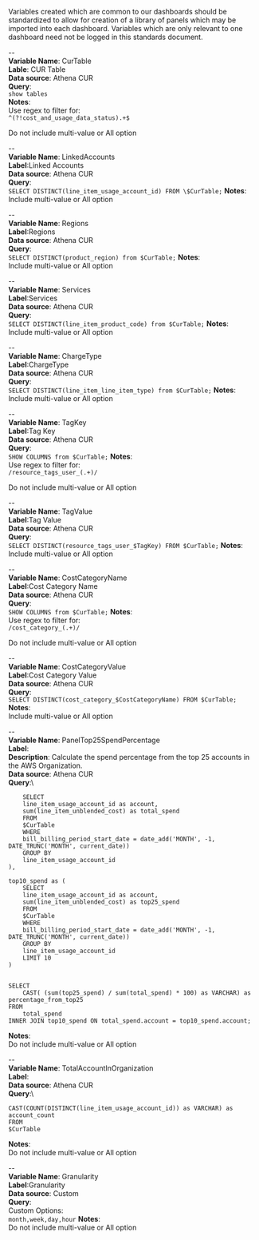 Variables created which are common to our dashboards should be standardized to allow for creation of a library of panels which may be imported into each dashboard.  Variables which are only relevant to one dashboard need not be logged in this standards document.

--\
**Variable Name**: CurTable\
**Lable**: CUR Table\
**Data source**: Athena CUR\
**Query**:\
```show tables```\
**Notes**: \
Use regex to filter for:\
```^(?!cost_and_usage_data_status).+$```

Do not include multi-value or All option

--\
**Variable Name**: LinkedAccounts\
**Label**:Linked Accounts\
**Data source**: Athena CUR \
**Query**:\
```SELECT DISTINCT(line_item_usage_account_id) FROM \$CurTable;```
**Notes**: \
Include multi-value or All option

--\
**Variable Name**: Regions\
**Label**:Regions\
**Data source**: Athena CUR \
**Query**:\
```SELECT DISTINCT(product_region) from $CurTable;```
**Notes**: \
Include multi-value or All option

--\
**Variable Name**: Services\
**Label**:Services\
**Data source**: Athena CUR \
**Query**:\
```SELECT DISTINCT(line_item_product_code) from $CurTable;```
**Notes**: \
Include multi-value or All option

--\
**Variable Name**: ChargeType\
**Label**:ChargeType\
**Data source**: Athena CUR \
**Query**:\
```SELECT DISTINCT(line_item_line_item_type) from $CurTable;```
**Notes**: \
Include multi-value or All option

--\
**Variable Name**: TagKey\
**Label**:Tag Key\
**Data source**: Athena CUR \
**Query**:\
```SHOW COLUMNS from $CurTable;```
**Notes**: \
Use regex to filter for:\
```/resource_tags_user_(.+)/```

Do not include multi-value or All option

--\
**Variable Name**: TagValue\
**Label**:Tag Value\
**Data source**: Athena CUR \
**Query**:\
```SELECT DISTINCT(resource_tags_user_$TagKey) FROM $CurTable;```
**Notes**: \
Include multi-value or All option

--\
**Variable Name**: CostCategoryName\
**Label**:Cost Category Name\
**Data source**: Athena CUR \
**Query**:\
```SHOW COLUMNS from $CurTable;```
**Notes**: \
Use regex to filter for:\
```/cost_category_(.+)/```

Do not include multi-value or All option

--\
**Variable Name**: CostCategoryValue\
**Label**:Cost Category Value\
**Data source**: Athena CUR \
**Query**:\
```SELECT DISTINCT(cost_category_$CostCategoryName) FROM $CurTable;```
**Notes**: \
Include multi-value or All option

--\
**Variable Name**: PanelTop25SpendPercentage\
**Label**:\
**Description**: Calculate the spend percentage from the top 25 accounts in the AWS Organization.\
**Data source**: Athena CUR \
**Query**:\
```with total_spend as (
    SELECT
    line_item_usage_account_id as account,
    sum(line_item_unblended_cost) as total_spend
    FROM
    $CurTable
    WHERE
    bill_billing_period_start_date = date_add('MONTH', -1, DATE_TRUNC('MONTH', current_date))
    GROUP BY
    line_item_usage_account_id
),

top10_spend as (
    SELECT
    line_item_usage_account_id as account,
    sum(line_item_unblended_cost) as top25_spend
    FROM
    $CurTable
    WHERE
    bill_billing_period_start_date = date_add('MONTH', -1, DATE_TRUNC('MONTH', current_date))
    GROUP BY
    line_item_usage_account_id
    LIMIT 10
)


SELECT
    CAST( (sum(top25_spend) / sum(total_spend) * 100) as VARCHAR) as percentage_from_top25
FROM
    total_spend
INNER JOIN top10_spend ON total_spend.account = top10_spend.account;
```
**Notes**: \
Do not include multi-value or All option

--\
**Variable Name**: TotalAccountInOrganization\
**Label**:\
**Data source**: Athena CUR \
**Query**:\
```SELECT 
CAST(COUNT(DISTINCT(line_item_usage_account_id)) as VARCHAR) as account_count
FROM 
$CurTable
```
**Notes**: \
Do not include multi-value or All option

--\
**Variable Name**: Granularity\
**Label**:Granularity\
**Data source**: Custom \
**Query**:\
Custom Options:\
```month,week,day,hour```
**Notes**: \
Do not include multi-value or All option



